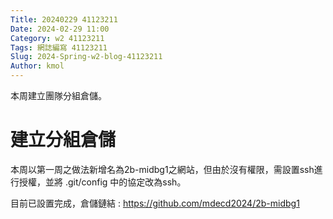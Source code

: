 ```yaml
---
Title: 20240229 41123211
Date: 2024-02-29 11:00
Category: w2 41123211
Tags: 網誌編寫 41123211
Slug: 2024-Spring-w2-blog-41123211
Author: kmol
---
```


本周建立團隊分組倉儲。

<!-- PELICAN_END_SUMMARY -->

# 建立分組倉儲
  本周以第一周之做法新增名為2b-midbg1之網站，但由於沒有權限，需設置ssh進行授權，並將 .git/config 中的協定改為ssh。

  目前已設置完成，倉儲鏈結 : <https://github.com/mdecd2024/2b-midbg1>